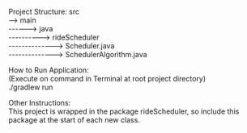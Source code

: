 Project Structure:
src  
--> main  
------> java  
----------> rideScheduler  
--------------> Scheduler.java  
--------------> SchedulerAlgorithm.java  

How to Run Application:  
(Execute on command in Terminal at root project directory)  
./gradlew run

Other Instructions:  
This project is wrapped in the package rideScheduler, so include this package at the start of each new class.
